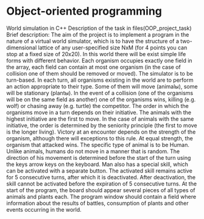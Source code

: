 # Object-oriented programming
World simulation in C++
Description of the task in files(OOP_project_task)
Brief description:
The aim of the project is to implement a program in the nature of a virtual world simulator, which is to have the structure of a two-dimensional lattice of any user-specified size NxM (for 4 points you can stop at a fixed size of 20x20). In this world there will be exist simple life forms with different behavior. Each organism occupies exactly one field in the array, each field can contain at most one organism (in the case of collision one of them should be removed or moved). The simulator is to be turn-based. In each turn, all organisms existing in the world are to perform an action appropriate to their type. Some of them will move (animalы), some will be stationary (plantы). In the event of a collision (one of the organisms will be on the same field as another) one of the organisms wins, killing (e.g. wolf) or chasing away (e.g. turtle) the competitor. The order in which the organisms move in a turn depends on their initiative. The animals with the highest initiative are the first to move. In the case of animals
with the same initiative, the order is determined by the seniority principle (the first to move is the longer living). Victory at an encounter depends on the strength of the organism, although there will exceptions to this rule. At equal strength, the organism that attacked wins. The specific type of animal is to be Human. Unlike animals, humans do not move in a manner that is random. The direction of his movement is determined before the start of the turn using the keys arrow keys on the keyboard. Man also has a special skill, which can be activated with a separate button. The activated skill remains active for 5
consecutive turns, after which it is deactivated. After deactivation, the skill cannot be activated before the expiration of 5 consecutive turns. At the start of the program, the board should appear several pieces of all types of animals and plants each. The program window should contain a field where information about the results of battles, consumption of plants and other events occurring in the world.
